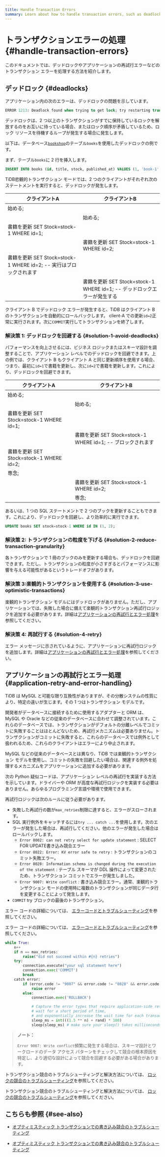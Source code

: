 ```yaml
---
title: Handle Transaction Errors
summary: Learn about how to handle transaction errors, such as deadlocks and application retry errors.
---
```


# トランザクションエラーの処理 {#handle-transaction-errors}

このドキュメントでは、デッドロックやアプリケーションの再試行エラーなどのトランザクション エラーを処理する方法を紹介します。

## デッドロック {#deadlocks}

アプリケーション内の次のエラーは、デッドロックの問題を示しています。

```sql
ERROR 1213: Deadlock found when trying to get lock; try restarting transaction
```

デッドロックは、2 つ以上のトランザクションがすでに保持しているロックを解放するのをお互いに待っている場合、またはロック順序が矛盾しているため、ロック リソースを待機するループが発生する場合に発生します。

以下は、データベース[`bookshop`](/develop/dev-guide-bookshop-schema-design.md)のテーブル`books`を使用したデッドロックの例です。

まず、テーブル`books`に 2 行を挿入します。

```sql
INSERT INTO books (id, title, stock, published_at) VALUES (1, 'book-1', 10, now()), (2, 'book-2', 10, now());
```

TiDB悲観的トランザクション モードでは、2 つのクライアントがそれぞれ次のステートメントを実行すると、デッドロックが発生します。

| クライアントA                                            | クライアントB                                               |
| -------------------------------------------------- | ----------------------------------------------------- |
| 始める;                                               |                                                       |
|                                                    | 始める;                                                  |
| 書籍を更新 SET Stock=stock-1 WHERE id=1;                |                                                       |
|                                                    | 書籍を更新 SET Stock=stock-1 WHERE id=2;                   |
| 書籍を更新 SET Stock=stock-1 WHERE id=2; -- 実行はブロックされます |                                                       |
|                                                    | 書籍を更新 SET Stock=stock-1 WHERE id=1; -- デッドロックエラーが発生する |

クライアント B でデッドロック エラーが発生すると、TiDB はクライアント B のトランザクションを自動的にロールバックします。 client-A での更新`id=2`正常に実行されます。次に`COMMIT`実行してトランザクションを終了します。

### 解決策 1: デッドロックを回避する {#solution-1-avoid-deadlocks}

パフォーマンスを向上させるには、ビジネス ロジックまたはスキーマ設計を調整することで、アプリケーション レベルでのデッドロックを回避できます。上の例では、クライアント B もクライアント A と同じ更新順序を使用する場合、つまり、最初に`id=1`で書籍を更新し、次に`id=2`で書籍を更新します。これにより、デッドロックを回避できます。

| クライアントA                             | クライアントB                                         |
| ----------------------------------- | ----------------------------------------------- |
| 始める;                                |                                                 |
|                                     | 始める;                                            |
| 書籍を更新 SET Stock=stock-1 WHERE id=1; |                                                 |
|                                     | 書籍を更新 SET Stock=stock-1 WHERE id=1; -- ブロックされます |
| 書籍を更新 SET Stock=stock-1 WHERE id=2; |                                                 |
| 専念;                                 |                                                 |
|                                     | 書籍を更新 SET Stock=stock-1 WHERE id=2;             |
|                                     | 専念;                                             |

あるいは、1 つの SQL ステートメントで 2 つのブックを更新することもできます。これにより、デッドロックを回避し、より効率的に実行できます。

```sql
UPDATE books SET stock=stock-1 WHERE id IN (1, 2);
```

### 解決策 2: トランザクションの粒度を下げる {#solution-2-reduce-transaction-granularity}

各トランザクションで 1 冊のブックのみを更新する場合も、デッドロックを回避できます。ただし、トランザクションの粒度が小さすぎるとパフォーマンスに影響を与える可能性があるというトレードオフがあります。

### 解決策 3:楽観的トランザクションを使用する {#solution-3-use-optimistic-transactions}

楽観的トランザクション モデルにはデッドロックがありません。ただし、アプリケーションでは、失敗した場合に備えて楽観的トランザクション再試行ロジックを追加する必要があります。詳細は[アプリケーションの再試行とエラー処理](#application-retry-and-error-handling)を参照してください。

### 解決策 4: 再試行する {#solution-4-retry}

エラー メッセージに示されているように、アプリケーションに再試行ロジックを追加します。詳細は[アプリケーションの再試行とエラー処理](#application-retry-and-error-handling)を参照してください。

## アプリケーションの再試行とエラー処理 {#application-retry-and-error-handling}

TiDB は MySQL と可能な限り互換性がありますが、その分散システムの性質により、特定の違いが生じます。その 1 つはトランザクション モデルです。

開発者がデータベースに接続するために使用するアダプターと ORM は、MySQL や Oracle などの従来のデータベースに合わせて調整されています。これらのデータベースでは、トランザクションがデフォルトの分離レベルでコミットに失敗することはほとんどないため、再試行メカニズムは必要ありません。トランザクションがコミットに失敗すると、これらのデータベースでは例外として扱われるため、これらのクライアントはエラーにより中止されます。

MySQL などの従来のデータベースとは異なり、TiDB では楽観的トランザクション モデルを使用し、コミットの失敗を回避したい場合は、関連する例外を処理するメカニズムをアプリケーションに追加する必要があります。

次の Python 疑似コードは、アプリケーション レベルの再試行を実装する方法を示しています。ドライバーや ORM が高度な再試行ロジックを実装する必要はありません。あらゆるプログラミング言語や環境で使用できます。

再試行ロジックは次のルールに従う必要があります。

-   失敗した再試行の数が`max_retries`制限に達すると、エラーがスローされます。
-   SQL 実行例外をキャッチするには`try ... catch ...`を使用します。次のエラーが発生した場合は、再試行してください。他のエラーが発生した場合はロールバックします。
    -   `Error 8002: can not retry select for update statement` : SELECT FOR UPDATE書き込み競合エラー
    -   `Error 8022: Error: KV error safe to retry` : トランザクションのコミット失敗エラー。
    -   `Error 8028: Information schema is changed during the execution of the statement` : テーブル スキーマが DDL 操作によって変更されたため、トランザクション コミットでエラーが発生しました。
    -   `Error 9007: Write conflict` : 書き込み競合エラー。通常、楽観的トランザクション モードの使用時に複数のトランザクションが同じデータ行を変更することによって発生します。
-   `COMMIT` try ブロックの最後のトランザクション。

<CustomContent platform="tidb">

エラー コードの詳細については、 [エラーコードとトラブルシューティング](/error-codes.md)を参照してください。

</CustomContent>

<CustomContent platform="tidb-cloud">

エラー コードの詳細については、 [エラーコードとトラブルシューティング](https://docs.pingcap.com/tidb/stable/error-codes)を参照してください。

</CustomContent>

```python
while True:
    n++
    if n == max_retries:
        raise("did not succeed within #{n} retries")
    try:
        connection.execute("your sql statement here")
        connection.exec('COMMIT')
        break
    catch error:
        if (error.code != "9007" && error.code != "8028" && error.code != "8002" && error.code != "8022"):
            raise error
        else:
            connection.exec('ROLLBACK')

            # Capture the error types that require application-side retry,
            # wait for a short period of time,
            # and exponentially increase the wait time for each transaction failure
            sleep_ms = int(((1.5 ** n) + rand) * 100)
            sleep(sleep_ms) # make sure your sleep() takes milliseconds
```

> **ノート：**
>
> `Error 9007: Write conflict`頻繁に発生する場合は、スキーマ設計とワークロードのデータ アクセス パターンをチェックして競合の根本原因を特定し、より適切な設計によって競合を回避する必要がある場合があります。

<CustomContent platform="tidb">

トランザクション競合のトラブルシューティングと解決方法については、 [ロックの競合のトラブルシューティング](/troubleshoot-lock-conflicts.md)を参照してください。

</CustomContent>

<CustomContent platform="tidb-cloud">

トランザクション競合のトラブルシューティングと解決方法については、 [ロックの競合のトラブルシューティング](https://docs.pingcap.com/tidb/stable/troubleshoot-lock-conflicts)を参照してください。

</CustomContent>

## こちらも参照 {#see-also}

<CustomContent platform="tidb">

-   [オプティミスティック トランザクションでの書き込み競合のトラブルシューティング](/troubleshoot-write-conflicts.md)

</CustomContent>

<CustomContent platform="tidb-cloud">

-   [オプティミスティック トランザクションでの書き込み競合のトラブルシューティング](https://docs.pingcap.com/tidb/stable/troubleshoot-write-conflicts)

</CustomContent>
